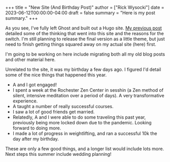 +++
title = "New Site (And Birthday Post)"
author = ["Rick Wysocki"]
date = 2023-06-12T00:00:00-04:00
draft = false
summary = "Here is my post summary."
+++

As you see, I've fully left Ghost and built out a Hugo site.
[My previous post](/posts/2023-03-10-hugo/) detailed some of the
thinking that went into this site and the reasons for the switch. I'm
still planning to release the final version as a little theme, but just
need to finish getting things squared away on my actual site (here)
first.

I'm going to be working on here include migrating both all my old blog
posts and other material here.

Unrelated to the site, it was my birthday a few days ago. I figured I'd
detail some of the nice things that happened this year.

-   A and I got engaged!
-   I spent a week at the Rochester Zen Center in sesshin (a Zen method of
    silent, intensive meditation over a period of days). A very
    transformative experience.
-   A taught a number of really successful courses.
-   I saw a lot of good friends get married.
-   Relatedly, A and I were able to do some traveling this past year,
    previously being more locked down due to the pandemic. Looking forward
    to doing more.
-   I made a lot of progress in weightlifting, and ran a successful 10k
    the day after my birthday.

These are only a few good things, and a longer list would include lots
more. Next steps this summer include wedding planning!
